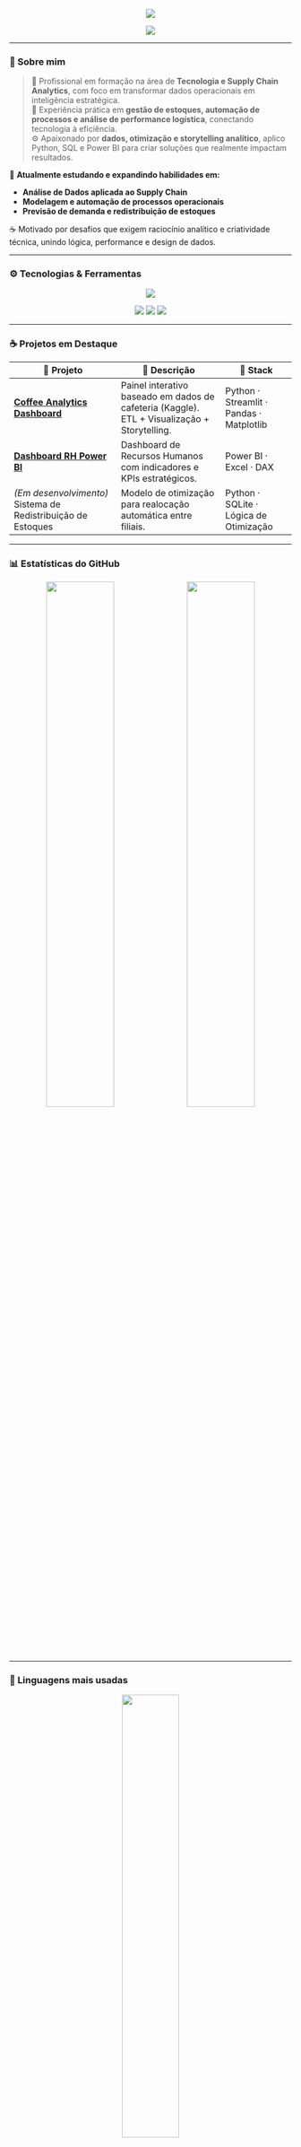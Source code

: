 <!-- ═══════════════════════════════════════════════ -->
<!-- 🌙 README DARK DEV ELEGANCE - WAGNER JESUS -->
<!-- ═══════════════════════════════════════════════ -->

<!-- HEADER -->
<p align="center">
  <img src="https://capsule-render.vercel.app/api?type=waving&color=0:2E2E2E,100:8B5A2B&height=160&section=header&text=WAGNER%20JESUS%20☕&fontColor=D2B48C&fontAlignY=35&fontSize=45&desc=Supply%20Chain%20Analytics%20|%20Gestão%20de%20Estoques%20|%20Automação%20de%20Processos&descAlignY=60&descAlign=50" />
</p>

<!-- TYPING INTRO -->
<p align="center">
  <img src="https://readme-typing-svg.demolab.com?font=Fira+Code&pause=1000&color=D2B48C&center=true&vCenter=true&width=650&lines=Olá!+Sou+Wagner+Jesus;Supply+Chain+Analytics+%26+Data+Automation;Python+•+SQL+•+Power+BI+•+Streamlit;Transformando+dados+em+estratégia+e+decisão."/>
</p>

---

### 🧭 Sobre mim  
> 🎯 Profissional em formação na área de **Tecnologia e Supply Chain Analytics**, com foco em transformar dados operacionais em inteligência estratégica.  
> 💼 Experiência prática em **gestão de estoques, automação de processos e análise de performance logística**, conectando tecnologia à eficiência.  
> ⚙️ Apaixonado por **dados, otimização e storytelling analítico**, aplico Python, SQL e Power BI para criar soluções que realmente impactam resultados.

🚀 **Atualmente estudando e expandindo habilidades em:**  
- **Análise de Dados aplicada ao Supply Chain**  
- **Modelagem e automação de processos operacionais**  
- **Previsão de demanda e redistribuição de estoques**  

☕ Motivado por desafios que exigem raciocínio analítico e criatividade técnica, unindo lógica, performance e design de dados.  

---

### ⚙️ Tecnologias & Ferramentas  
<p align="center">
  <img src="https://skillicons.dev/icons?i=python,pandas,numpy,sqlite,mysql,powerbi,excel,streamlit,vscode,github,git" />
</p>

<p align="center">
  <img src="https://img.shields.io/badge/ETL%20Pipelines-8B5A2B?style=for-the-badge&logoColor=white"/>
  <img src="https://img.shields.io/badge/Process%20Automation-2E2E2E?style=for-the-badge&logo=python&logoColor=D2B48C"/>
  <img src="https://img.shields.io/badge/Data%20Visualization-D2B48C?style=for-the-badge&logo=powerbi&logoColor=2E2E2E"/>
</p>

---

### ☕ Projetos em Destaque
| 🚀 Projeto | 💬 Descrição | 🧠 Stack |
|-------------|---------------|-----------|
| [**Coffee Analytics Dashboard**](https://github.com/wagnerflow/coffee-analytics) | Painel interativo baseado em dados de cafeteria (Kaggle). ETL + Visualização + Storytelling. | Python · Streamlit · Pandas · Matplotlib |
| [**Dashboard RH Power BI**](https://github.com/wagnerflow/dashboard-rh-powerbi) | Dashboard de Recursos Humanos com indicadores e KPIs estratégicos. | Power BI · Excel · DAX |
| *(Em desenvolvimento)* Sistema de Redistribuição de Estoques | Modelo de otimização para realocação automática entre filiais. | Python · SQLite · Lógica de Otimização |

---

### 📊 Estatísticas do GitHub  
<p align="center">
  <img width="49%" src="https://github-readme-stats.vercel.app/api?username=wagnerflow&show_icons=true&theme=tokyonight&hide_border=true&bg_color=0D1117&title_color=D2B48C&icon_color=D2B48C"/>
  <img width="49%" src="https://github-readme-streak-stats.herokuapp.com/?user=wagnerflow&theme=tokyonight&hide_border=true&background=0D1117&ring=D2B48C&fire=D2B48C&currStreakLabel=D2B48C"/>
</p>

---

### 🧩 Linguagens mais usadas  
<p align="center">
  <img width="45%" src="https://github-readme-stats.vercel.app/api/top-langs/?username=wagnerflow&layout=compact&hide_border=true&theme=tokyonight&bg_color=0D1117&title_color=D2B48C" />
</p>

---

### 🏅 Conquistas & Trophies  
<p align="center">
  <img src="https://github-profile-trophy.vercel.app/?username=wagnerflow&theme=onestar&no-bg=true&no-frame=true&row=1&margin-w=15&title=Followers,Commits,Stars,Repositories,PullRequest" />
</p>

---

### 🌐 Conecte-se comigo  
<p align="center">
  <a href="https://linkedin.com/in/wagner-j-73a301386">
    <img src="https://img.shields.io/badge/LinkedIn-2E2E2E?style=for-the-badge&logo=linkedin&logoColor=D2B48C"/>
  </a>
  <a href="mailto:reallygiveyato@gmail.com">
    <img src="https://img.shields.io/badge/Gmail-8B5A2B?style=for-the-badge&logo=gmail&logoColor=white"/>
  </a>
  <a href="https://github.com/wagnerflow">
    <img src="https://img.shields.io/badge/GitHub-2E2E2E?style=for-the-badge&logo=github&logoColor=D2B48C"/>
  </a>
</p>

---

### 🎯 Roadmap de Evolução 2025  
📚 **Objetivos Técnicos**  
- Dominar **Power BI Avançado (DAX + Modelagem de Dados)**  
- Aprimorar **Python para Supply Chain** (pandas, otimização, automação)  
- Construir projetos **Streamlit + SQL** com storytelling e KPIs  
- Iniciar práticas de **Machine Learning aplicado à Logística**

🚀 **Missão:** Evoluir de *Analista de Dados Júnior* → *Analista Pleno em Supply Chain Analytics*  
🌎 **Visão:** Unir tecnologia, dados e processos para gerar eficiência e inteligência operacional.

---

<p align="center">
  <img src="https://github-profile-summary-cards.vercel.app/api/cards/profile-details?username=wagnerflow&theme=tokyonight"/>
</p>

---

<p align="center">
  <i>“Dados sem contexto são apenas números. Com análise, tornam-se decisões.”</i><br>
  <b>— Wagner Jesus</b>
</p>

<p align="center">
  <img src="https://capsule-render.vercel.app/api?type=waving&color=0:8B5A2B,100:2E2E2E&height=120&section=footer"/>
</p>

